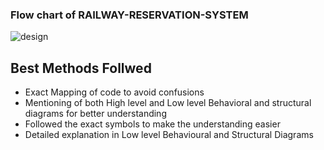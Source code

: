 ###  Flow chart of RAILWAY-RESERVATION-SYSTEM
![design](https://user-images.githubusercontent.com/62551088/153253808-71668fc0-1e3d-4bc7-b9ba-11d5c45541cf.png)

## Best Methods Follwed

* Exact Mapping of code to avoid confusions
* Mentioning of both High level and Low level Behavioral and structural diagrams for better understanding
* Followed the exact symbols to make the understanding easier
* Detailed explanation in Low level Behavioural and Structural Diagrams
